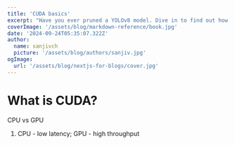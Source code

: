 ```yaml
---
title: 'CUDA basics'
excerpt: "Have you ever pruned a YOLOv8 model. Dive in to find out how..."
coverImage: '/assets/blog/markdown-reference/book.jpg'
date: '2024-09-24T05:35:07.322Z'
author:
  name: sanjivch
  picture: '/assets/blog/authors/sanjiv.jpg'
ogImage:
  url: '/assets/blog/nextjs-for-blogs/cover.jpg'
---
```


# What is CUDA?

CPU vs GPU

1. CPU - low latency; GPU - high throughput